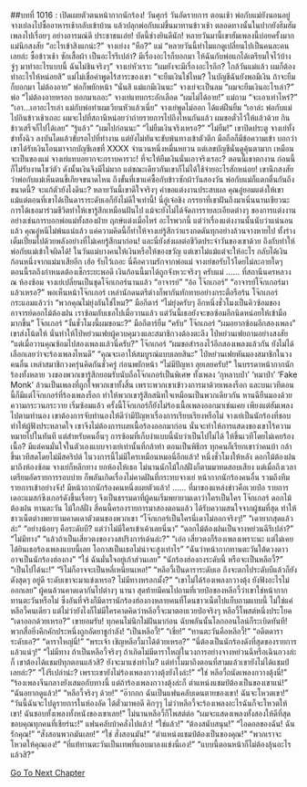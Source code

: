 ##บทที่ 1016 : เปิดเผยตัวตนหน้ากากนักร้อง!
วันศุกร์
วันอัดรายการ
ตอนเช้า พ่อกับแม่ยังนอนอยู่ จางเย่ลงไปซื้ออาหารเช้ากลับเข้าบ้าน แล้วปลุกพ่อกับแม่ขึ้นมาทานข้าวเช้า ตลอดทางนั้นในปากยังฮึมฮัมเพลงไปเรื่อยๆ อย่างอารมณ์ดี
ประชาชนเอ๋ย!
บัดนี้ช่างยินดีนัก!
หลายวันมานี้เขาฮัมเพลงนี้บ่อยครั้งมาก
แม่นึกสงสัย “อะไรเข้าสิงแกน่ะ?”
จางเย่งง “หือ?”
แม่ “หลายวันนี้ทำไมแกดูเปลี่ยนไปเป็นคนละคนเลยล่ะ ซื้อข้าวเช้า ซักเสื้อผ้า เป็นอะไรรึเปล่า? มีเรื่องอะไรก็บอกมา ให้ฉันกับพ่อแกได้เตรียมใจไว้บ้าง จู่ๆ มาทำอะไรแบบนี้ ฉันไม่ชินจริงๆ”
จางเย่หัวเราะ “ผมยังจะมีเรื่องอะไรอีก? ใกล้วันแม่แล้ว ผมก็ต้องทำอะไรให้หน่อยสิ”
แม่ไม่เชื่อคำพูดไร้สาระของเขา “จะยืมเงินใช่ไหม? ในบัญชีฉันยังพอมีเงิน ถ้าจะยืมก็บอกมา ไม่ต้องอาย”
พ่อก็พยักหน้า “นั่นสิ แม่แกมีเงินนะ”
จางเย่จะเป็นลม “ผมจะยืมเงินอะไรเล่า?”
พ่อ “ไม่ต้องอายหรอก บอกมาเถอะ”
จางเย่แทบกระอักเลือด “ผมไม่ได้อาย!”
แม่ถาม “จะเอาเท่าไหร่?”
“เอา…เอาอะไรเล่า แม่กับพ่อทำผมเวียนหัวแล้วเนี่ย” จางเย่พูดไม่ออก ได้แต่ฝืนยิ้ม “เอาล่ะ พ่อกับแม่ไปกินข้าวเช้าเถอะ ผมจะไปที่สถานีหน่อยว่าถ่ายรายการไปถึงไหนกันแล้ว ผมขอตั๋วไว้ให้แล้วด้วย กินข้าวเสร็จก็ไปได้เลย”
“รู้แล้ว”
“ผมไปก่อนนะ”
“ไม่ยืมเงินจริงเหรอ?”
“ไม่ยืม!”
เขาปิดประตู
จางเย่ทั้งขำทั้งฉิว ลงบันไดแล้วขับรถไปที่ทำงาน
แต่ยังไม่ทันจะขับพ้นทางเข้าตัวตึก มือถือก็มีข้อความเข้า บอกว่าเขาได้รับเงินโอนมาจากบัญชีเลขที่ XXXX จำนวนหนึ่งหมื่นหยวน แต่เลขบัญชีนั่นดูคุ้นตามาก เหมือนจะเป็นของแม่
จางเย่แทบอยากจะกราบคารวะ!
ที่จะให้ยืมเงินนั่นเอาจริงเรอะ?
ตอนนี้เขาตกงาน ก่อนนี้ก็ไม่รับงานโชว์ตัว ดังนั้นเงินจึงมีไม่มาก แต่ขณะเดียวกันเขาก็ไม่ได้ใช้จ่ายอะไรสักหน่อย! เขานึกสงสัยว่าพ่อกับแม่เห็นตนขี้เกียจขนาดไหน ถึงขั้นที่เขาแค่ซื้อกับข้าวซักผ้าวันสองวัน พ่อกับแม่ก็แตกตื่นกันถึงขนาดนี้?
จะแก้ตัวยังไงดีนะ?
หลายวันนี้เขาดีใจจริงๆ คำขอแต่งงานประสบผล คุณอู๋ยอมแต่งให้เขา แม้แต่ตอนที่เขาได้เป็นดาราระดับเอก็ยังไม่ดีใจเท่านี้! นี่อู๋เจ๋อชิง ภรรยาที่เขาฝันถึงมาเนิ่นนานเชียวนะ การได้เธอมาร่วมชีวิตทำให้เขารู้สึกเหมือนฝันไป แม้จะยังไม่ได้จัดการรายละเอียดต่างๆ ของการแต่งงาน อย่างเช่นการบอกพ่อแม่ทั้งสองฝ่าย ฤกษ์แต่งเมื่อไหร่ อะไรพวกนี้ แต่ว่าเรื่องแต่งงานนั้นนับว่าแน่นอนแล้ว คุณอู๋หนีไม่พ้นแน่แล้ว แค่ความคิดนี้ก็ทำให้จางเย่รู้สึกว่าแรงกดดันทุกอย่างล้วนจางหายไป ทั้งร่างเต็มเปี่ยมไปด้วยพลังอย่างที่ไม่เคยรู้สึกมาก่อน! และนี่ยังส่งผลต่อชีวิตประจำวันของเขาด้วย ถึงกับทำให้พ่อกับแม่เข้าใจผิดได้!
ในวันแม่บางคนให้เงินหรือให้ของขวัญ
แต่เขาไม่แม้แต่จะให้อะไร กลับได้เงินก้อนหนึ่งจากแม่มาเสียอีก
เฮ้อ รับไว้เถอะ นี่คือความรักจากพ่อแม่ จางเย่ขอรับไว้โดยไม่ละอายใดๆ ตอนนี้รถถึงกำหนดต้องเช็กระยะพอดี เงินก้อนนี้มาได้ถูกจังหวะจริงๆ ครับแม่
……
ที่สถานีนครหลวง
ณ ห้องซ้อม
จางเย่เปลี่ยนเป็นชุดโจ๊กเกอร์นานแล้ว
“อาจารย์”
“อ้อ โจ๊กเกอร์”
“อาจารย์โจ๊กเกอร์มาแล้วเหรอ?”
พอเห็นหน้าโจ๊กเกอร์ เหล่านักดนตรีต่างก็พากันทักทายอย่างกระตือรือร้น
โจ๊กเกอร์กระแอมแล้วว่า “พวกคุณไม่ยุ่งกันใช่ไหม?”
มือกีตาร์ “ไม่ยุ่งครับๆ อีกหนึ่งชั่วโมงเป็นคิวซ้อมของอาจารย์ดอกไม้ต้องฝน เราซ้อมกับเธอไปเมื่อวานแล้ว แต่วันนี้เธอยังจะขอซ้อมอีกนิดหน่อยให้เข้ามือมากขึ้น”
โจ๊กเกอร์ “งั้นชั่วโมงนี้ผมขอนะ?”
มือกีตาร์ยิ้ม “ครับ”
โจ๊กเกอร์ “ผมอยากซ้อมอีกสองเพลง”
เขาส่งโน้ตให้
นั่นทำให้ไป๋หย่วนเฟยผู้ควบคุมวงและสมาชิกวงต้องตะลึง
ไป๋หย่วนเฟยถามอย่างสงสัย “แต่เมื่อวานคุณซ้อมไปสองเพลงแล้วนี่ครับ?”
โจ๊กเกอร์ “ผมขอสำรองไว้อีกสองเพลงแล้วกัน ยังไม่ได้เลือกเลยว่าจะร้องเพลงไหนดี”
“คุณจะเอาให้สมบูรณ์แบบเลยสินะ” ไป๋หย่วนเฟยหันมองสมาชิกในวงคนอื่น
เหล่าสมาชิกวงครุ่นคิดกันชั่วครู่ ก่อนพยักหน้า “ไม่มีปัญหา ลุยเลยครับ!”
ในบรรดาหน้ากากนักร้องทั้งหลาย วงของพวกเขารู้สึกยอมรับนับถือโจ๊กเกอร์เป็นพิเศษ ทั้งเพลง ‘กุหลาบป่า’ ‘หมาป่า’ ‘Fake Monk’ ล้วนเป็นเพลงที่ถูกใจพวกเขาทั้งสิ้น เพราะพวกเขาเข้าวงการมาด้วยเพลงร็อก และบนเวทีตอนนี้ก็มีแต่โจ๊กเกอร์ที่ร้องเพลงร็อก ทำให้พวกเขารู้สึกสนิทใจเหมือนเป็นพวกเดียวกัน
หานฉียืนมองด้วยความกระวนกระวาย
เริ่มซ้อมแล้ว
ครั้งนี้โจ๊กเกอร์ก็ยังไม่ร้องเนื้อเพลงออกมาเช่นเคย เพียงแต่ฮัมเพลงไปตามทำนอง เขาต้องการจับทำนองให้ดีว่ามีปัญหาเรื่องการเรียบเรียงหรือไม่ จางเย่เป็นนักร้องที่ชอบทำให้ผู้ฟังประหลาดใจ เขาจึงไม่ต้องการเผยเนื้อร้องออกมาก่อน นั่นจะทำให้การแสดงของเขาไร้ความหมายไปในทันที แต่สำหรับคนอื่นๆ การซ้อมที่เก็บงำแบบนี้นับว่าเป็นไปไม่ได้ ให้ขึ้นเวทีโดยไม่เคยร้องเนื้อ? มีแต่คนมั่นใจในตัวเองแบบจางเย่เท่านั้นที่กล้าทำ ตอนเป็นพิธีกร ทุกคนก็เรียกเขาว่าคนบ้า กล้าขึ้นเวทีสดโดยไม่มีสคริปต์ ในวงการนี้ไม่มีใครเหมือนหมอนี่อีกแล้ว!
หนึ่งชั่วโมงให้หลัง ดอกไม้ต้องฝนมาถึงห้องซ้อม
จางเย่ก็หลีกทาง ยกห้องให้เธอ
ไม่นานนักไม้ใกล้ฝั่งก็ตามมาทดสอบเสียง
แต่เมื่อถึงเวลาเตรียมอัดรายการรอบบ่าย ก็พลันเกิดเรื่องไม่คาดฝันที่กระทบจางเย่ หน้ากากนักร้องคนอื่น รวมถึงทีมรายการเข้าอย่างจัง!
มีหน้ากากนักร้องคนหนึ่งเผยตัวแล้ว!
……
ที่มาของแหล่งข่าวคือเวยป๋อ
รายการเดอะแมสก์ซิงเกอร์ดังขึ้นเรื่อยๆ จึงเป็นธรรมดาที่ผู้คนเริ่มพยายามเดาว่าใครเป็นใคร
โจ๊กเกอร์ ดอกไม้ต้องฝน ทานตะวัน ไม้ใกล้ฝั่ง สี่คนนี้ครองรายการมาสองตอนแล้ว ได้รับความสนใจจากผู้ชมที่สุด ทำให้ชาวเน็ตต่างพยายามคาดเดาตัวตนของพวกเขา
“โจ๊กเกอร์เป็นใครนี่เดาไม่ออกจริงๆ!”
“เดายากสุดแล้วล่ะ”
“อย่างน้อยๆ คือระดับบี? แต่ว่าไม่มีใครเข้าเค้าเลยนี่นา”
“ดอกไม้ต้องฝนเป็นจางหย่วนฉีรึเปล่า?”
“ไม่มีทาง”
“แล้วถ้าเป็นเสี่ยวตงของวงสปริงการ์เด้นล่ะ?”
“เอ่อ เสี่ยวตงก็ร้องเพลงเพราะนะ แต่ไม่เคยได้ยินเธอร้องเพลงแบบนี้เลย โอกาสเป็นเธอไม่น่าจะสูงเท่าไร”
“ฉันว่าหน้ากากทานตะวันใต้ดวงดาวอาจเป็นนักร้องฮ่องกง”
“ใช่ ฉันมั่นใจอยู่เก้าส่วนเลย”
“นักร้องฮ่องกงระดับนี้ หรือจะเป็นหลีอวี้?”
“เป็นไปได้นะ!”
“รึไม่ก็อาจจะเป็นหลี่เหนียนเหอ!”
“หลีอวี้เป็นดาราระดับเอ ถึงจะตกไประดับบีแล้วก็ยังดังสุดๆ อยู่ดี ระดับเขาจะมาแข่งเหรอ? ไม่มีทางหรอกมั้ง?”
“เขาไม่ได้ร้องเพลงกวางตุ้ง ยังฟังอะไรไม่ออกเลย”
ผู้คนล้วนคาดเดากันไปต่างๆ นานา
สุดท้ายมีคนไปถามที่เวยป๋อของหลีอวี้ว่าเขาใช่หน้ากากทานตะวันหรือไม่ ซึ่งอันที่จริงก็มีดารานักร้องฮ่องกงหลายคนที่โดนชาวเน็ตไปแย็บถามแบบนี้ ไม่ใช่แค่หลีอวี้คนเดียว แต่ไม่ว่ายังไงก็ไม่มีใครคาดคิดว่าหลีอวี้จะมาตอบเวยป๋อจริงๆ
หลีอวี้โพสต์หนึ่งประโยค “เดาออกด้วยเหรอ?”
เขายอมรับ!
ทุกคนไม่นึกไม่ฝันมาก่อน
ฉับพลันนั้นโลกออนไลน์ก็ระเบิดทันที!
พวกสื่อยิ่งคึกคักประหนึ่งถูกอัดยาชูกำลัง!
“เป็นหลีอวี้!”
“เชี่ย!”
“ทานตะวันคือหลีอวี้!”
“อดีตดาราระดับเอ?”
“ดาราใหญ่นี่!”
“พระเจ้า เชิญหลีอวี้มาได้ด้วยเหรอ?”
“นี่ต้องเป็นนักร้องดังที่สุดของรายการแล้วแน่ๆ!”
“ไม่มีทาง ถ้าเป็นหลีอวี้จริงๆ ถ้าเกิดไม่มีดาราใหญ่ในวงการอย่างจางหย่วนฉีหรือเฉินกวงล่ะก็ เขาต้องได้แชมป์ทุกตอนแล้วสิ? ยังจะมาแข่งทำไม? แต่ทำไมมาถึงตอนที่สามแล้วเขายังไม่ได้แชมป์เลยล่ะ?”
“โง่รึเปล่าน่ะ? เพราะเขายังไม่ร้องเพลงกวางตุ้งยังไงล่ะ!”
“ใช่ หลีอวี้ถนัดเพลงกวางตุ้งนี่!”
“ร้องเพลงจีนกลางยังเสมอกับทางนี้ แต่ถ้าร้องเพลงกวางตุ้งล่ะก็ ตำแหน่งแชมป์ต้องเป็นของเขาแน่!”
“ฉันอยากดูแล้ว!”
“หลีอวี้จริงๆ ด้วย!”
“อ๊ากกก ฉันเป็นแฟนคลับเดนตายของเขา! ฉันจะโหวตเขา!”
“วันนี้ฉันจะไปดูรายการในห้องอัด ได้ตั๋วมาพอดี คิกๆๆ ไม่ว่าหลีอวี้จะร้องเพลงอะไรฉันก็จะโหวตให้เขา! ฉันชอบทั้งเพลงทั้งหนังของเขาเลย!”
ไม่นานหลีอวี้ก็โพสต์ต่อ “ผมจะแสดงเพลงทั้งสองให้ดีที่สุด ขอบคุณทุกคนที่เชียร์นะ!”
แฟนคลับบ้าคลั่งไปแล้ว!
“ใช่แล้ว!”
“ต้องสนับสนุน!”
“ไอดอลของฉัน! ฉันรักคุณ!”
“สั่งสอนพวกมันเลย!”
“ใช่ สั่งสอนมัน!”
“ตำแหน่งแชมป์ต้องเป็นของคุณ!”
“พวกเราจะโหวตให้คุณเอง!”
“ที่แท้ทานตะวันเป็นเทพที่แอบมาลงแข่งนี่เอง!”
“แบบนี้ตอนหน้าก็ไม่ต้องลุ้นอะไรแล้วสิ?”


[Go To Next Chapter]( ./117.md)